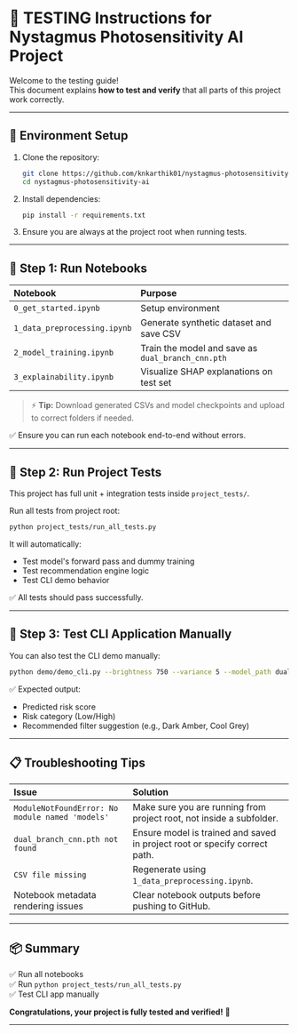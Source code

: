 
# 🧪 TESTING Instructions for Nystagmus Photosensitivity AI Project

Welcome to the testing guide!  
This document explains **how to test and verify** that all parts of this project work correctly.

---

## 🚀 Environment Setup

1. Clone the repository:
   ```bash
   git clone https://github.com/knkarthik01/nystagmus-photosensitivity-ai.git
   cd nystagmus-photosensitivity-ai
   ```

2. Install dependencies:
   ```bash
   pip install -r requirements.txt
   ```

3. Ensure you are always at the project root when running tests.

---

## 🧩 Step 1: Run Notebooks

| Notebook | Purpose |
|:---|:---|
| `0_get_started.ipynb` | Setup environment |
| `1_data_preprocessing.ipynb` | Generate synthetic dataset and save CSV |
| `2_model_training.ipynb` | Train the model and save as `dual_branch_cnn.pth` |
| `3_explainability.ipynb` | Visualize SHAP explanations on test set |

> ⚡ **Tip:** Download generated CSVs and model checkpoints and upload to correct folders if needed.

✅ Ensure you can run each notebook end-to-end without errors.

---

## 🧩 Step 2: Run Project Tests

This project has full unit + integration tests inside `project_tests/`.

Run all tests from project root:

```bash
python project_tests/run_all_tests.py
```

It will automatically:
- Test model's forward pass and dummy training
- Test recommendation engine logic
- Test CLI demo behavior

✅ All tests should pass successfully.

---

## 🧩 Step 3: Test CLI Application Manually

You can also test the CLI demo manually:

```bash
python demo/demo_cli.py --brightness 750 --variance 5 --model_path dual_branch_cnn.pth
```

✅ Expected output:
- Predicted risk score
- Risk category (Low/High)
- Recommended filter suggestion (e.g., Dark Amber, Cool Grey)

---

## 📋 Troubleshooting Tips

| Issue | Solution |
|:---|:---|
| `ModuleNotFoundError: No module named 'models'` | Make sure you are running from project root, not inside a subfolder. |
| `dual_branch_cnn.pth not found` | Ensure model is trained and saved in project root or specify correct path. |
| `CSV file missing` | Regenerate using `1_data_preprocessing.ipynb`. |
| Notebook metadata rendering issues | Clear notebook outputs before pushing to GitHub. |

---

## 📦 Summary

✅ Run all notebooks  
✅ Run `python project_tests/run_all_tests.py`  
✅ Test CLI app manually

**Congratulations, your project is fully tested and verified!** 🎯

---

